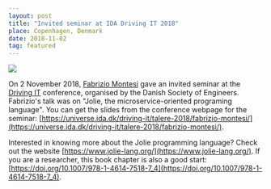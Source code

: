 ```yaml
---
layout: post
title: "Invited seminar at IDA Driving IT 2018"
place: Copenhagen, Denmark
date: 2018-11-02
tag: featured
---
```


<img class="img-fluid mx-auto d-block" src="/images/posts/drivingit-fm-2018.jpeg">

On 2 November 2018, [Fabrizio Montesi](/people.html#fm) gave an invited seminar at the [Driving IT](https://universe.ida.dk/driving-it/) conference, organised by the Danish Society of Engineers. Fabrizio's talk was on "Jolie, the microservice-oriented programing language". You can get the slides from the conference webpage for the seminar: [https://universe.ida.dk/driving-it/talere-2018/fabrizio-montesi/](https://universe.ida.dk/driving-it/talere-2018/fabrizio-montesi/).

<!--more-->

Interested in knowing more about the Jolie programming language? Check out the website [https://www.jolie-lang.org/](https://www.jolie-lang.org/).
If you are a researcher, this book chapter is also a good start: [https://doi.org/10.1007/978-1-4614-7518-7_4](https://doi.org/10.1007/978-1-4614-7518-7_4).
